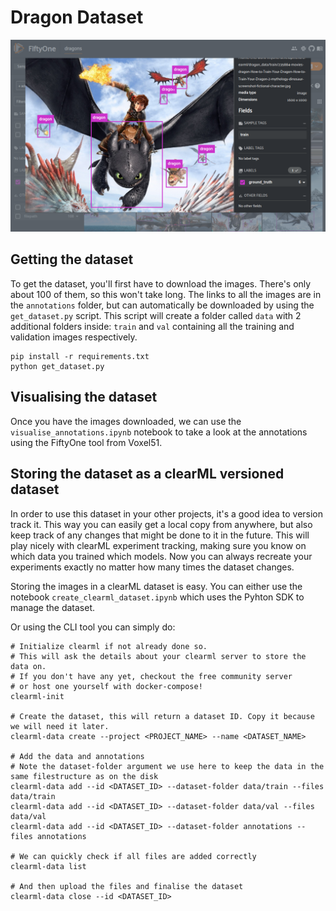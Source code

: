 # Dragon Dataset
![Dragon Dataset](resources/title_image.png)

## Getting the dataset
To get the dataset, you'll first have to download the images. There's only about 100 of them, so this won't take long. The links to all the images are in the `annotations` folder, but can automatically be downloaded by using the `get_dataset.py` script. This script will create a folder called `data` with 2 additional folders inside: `train` and `val` containing all the training and validation images respectively.
```
pip install -r requirements.txt
python get_dataset.py
```

## Visualising the dataset
Once you have the images downloaded, we can use the `visualise_annotations.ipynb` notebook to take a look at the annotations using the FiftyOne tool from Voxel51.

## Storing the dataset as a clearML versioned dataset
In order to use this dataset in your other projects, it's a good idea to version track it. This way you can easily get a local copy from anywhere, but also keep track of any changes that might be done to it in the future. This will play nicely with clearML experiment tracking, making sure you know on which data you trained which models. Now you can always recreate your experiments exactly no matter how many times the dataset changes.

Storing the images in a clearML dataset is easy.
You can either use the notebook `create_clearml_dataset.ipynb` which uses the Pyhton SDK to manage the dataset.

Or using the CLI tool you can simply do:

```
# Initialize clearml if not already done so.
# This will ask the details about your clearml server to store the data on.
# If you don't have any yet, checkout the free community server
# or host one yourself with docker-compose!
clearml-init

# Create the dataset, this will return a dataset ID. Copy it because we will need it later.
clearml-data create --project <PROJECT_NAME> --name <DATASET_NAME>

# Add the data and annotations
# Note the dataset-folder argument we use here to keep the data in the same filestructure as on the disk
clearml-data add --id <DATASET_ID> --dataset-folder data/train --files data/train
clearml-data add --id <DATASET_ID> --dataset-folder data/val --files data/val
clearml-data add --id <DATASET_ID> --dataset-folder annotations --files annotations

# We can quickly check if all files are added correctly
clearml-data list

# And then upload the files and finalise the dataset
clearml-data close --id <DATASET_ID>
```